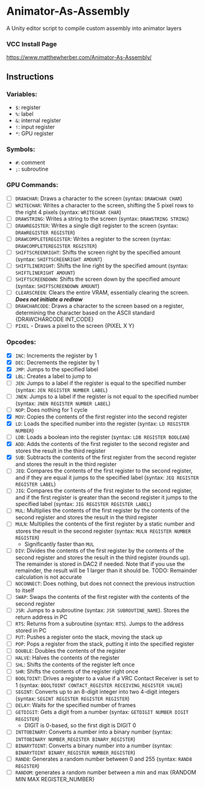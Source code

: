 # Animator-As-Assembly
A Unity editor script to compile custom assembly into animator layers

### VCC Install Page
https://www.matthewherber.com/Animator-As-Assembly/

## Instructions
### Variables:
- `$`: register
- `%`: label
- `&`: internal register
- `!`: input register
- `*`: GPU register

### Symbols:
- `#`: comment
- `;`: subroutine

### GPU Commands:
- [ ] `DRAWCHAR`: Draws a character to the screen (syntax: `DRAWCHAR CHAR`)
- [ ] `WRITECHAR`: Writes a character to the screen, shifting the 5 pixel rows to the right 4 pixels (syntax: `WRITECHAR CHAR`)
- [ ] `DRAWSTRING`: Writes a string to the screen (syntax: `DRAWSTRING STRING`)
- [ ] `DRAWREGISTER`: Writes a single digit register to the screen (syntax: `DRAWREGISTER REGISTER`)
- [ ] `DRAWCOMPLETEREGISTER`: Writes a register to the screen (syntax: `DRAWCOMPLETEREGISTER REGISTER`)
- [ ] `SHIFTSCREENRIGHT`: Shifts the screen right by the specified amount (syntax: `SHIFTSCREENRIGHT AMOUNT`)
- [ ] `SHIFTLINERIGHT`: Shifts the line right by the specified amount (syntax: `SHIFTLINERIGHT AMOUNT`)
- [ ] `SHIFTSCREENDOWN`: Shifts the screen down by the specified amount (syntax: `SHIFTSCREENDOWN AMOUNT`)
- [ ] `CLEARSCREEN`: Clears the entire VRAM, essentially clearing the screen. ***Does not initiate a redraw***
- [ ] `DRAWCHARCODE`: Draws a character to the screen based on a register, determining the character based on the ASCII standard {DRAWCHARCODE INT_CODE}
- [ ] `PIXEL` - Draws a pixel to the screen {PIXEL X Y}

### Opcodes:
- [x] `INC`: Increments the register by 1
- [x] `DEC`: Decrements the register by 1
- [x] `JMP`: Jumps to the specified label
- [x] `LBL`: Creates a label to jump to
- [ ] `JEN`: Jumps to a label if the register is equal to the specified number (syntax: `JEN REGISTER NUMBER LABEL`)
- [ ] `JNEN`: Jumps to a label if the register is not equal to the specified number (syntax: `JNEN REGISTER NUMBER LABEL`)
- [ ] `NOP`: Does nothing for 1 cycle
- [x] `MOV`: Copies the contents of the first register into the second register
- [x] `LD`: Loads the specified number into the register (syntax: `LD REGISTER NUMBER`)
- [ ] `LDB`: Loads a boolean into the register (syntax: `LDB REGISTER BOOLEAN`)
- [x] `ADD`: Adds the contents of the first register to the second register and stores the result in the third register
- [x] `SUB`: Subtracts the contents of the first register from the second register and stores the result in the third register
- [ ] `JEQ`: Compares the contents of the first register to the second register, and if they are equal it jumps to the specified label (syntax: `JEQ REGISTER REGISTER LABEL`)
- [ ] `JIG`: Compares the contents of the first register to the second register, and if the first register is greater than the second register it jumps to the specified label (syntax: `JIG REGISTER REGISTER LABEL`)
- [ ] `MUL`: Multiplies the contents of the first register by the contents of the second register and stores the result in the third register
- [ ] `MULN`: Multiplies the contents of the first register by a static number and stores the result in the second register (syntax: `MULN REGISTER NUMBER REGISTER`)
  - Significantly faster than `MUL`
- [ ] `DIV`: Divides the contents of the first register by the contents of the second register and stores the result in the third register (rounds up). The remainder is stored in DAC2 if needed. Note that if you use the remainder, the result will be 1 larger than it should be. TODO: Remainder calculation is not accurate
- [ ] `NOCONNECT`: Does nothing, but does not connect the previous instruction to itself
- [ ] `SWAP`: Swaps the contents of the first register with the contents of the second register
- [ ] `JSR`: Jumps to a subroutine (syntax: `JSR SUBROUTINE_NAME`). Stores the return address in PC
- [ ] `RTS`: Returns from a subroutine (syntax: `RTS`). Jumps to the address stored in PC
- [ ] `PUT`: Pushes a register onto the stack, moving the stack up
- [ ] `POP`: Pops a register from the stack, putting it into the specified register
- [ ] `DOUBLE`: Doubles the contents of the register
- [ ] `HALVE`: Halves the contents of the register
- [ ] `SHL`: Shifts the contents of the register left once
- [ ] `SHR`: Shifts the contents of the register right once
- [ ] `BOOLTOINT`: Drives a register to a value if a VRC Contact Receiver is set to 1 (syntax: `BOOLTOINT CONTACT_REGISTER RECEIVING_REGISTER VALUE`)
- [ ] `SEGINT`: Converts up to an 8-digit integer into two 4-digit integers (syntax: `SEGINT REGISTER REGISTER REGISTER`)
- [ ] `DELAY`: Waits for the specified number of frames
- [ ] `GETDIGIT`: Gets a digit from a number (syntax: `GETDIGIT NUMBER DIGIT REGISTER`)
  - DIGIT is 0-based, so the first digit is DIGIT 0
- [ ] `INTTOBINARY`: Converts a number into a binary number (syntax: `INTTOBINARY NUMBER_REGISTER BINARY_REGISTER`)
- [ ] `BINARYTOINT`: Converts a binary number into a number (syntax: `BINARYTOINT BINARY_REGISTER NUMBER_REGISTER`)
- [ ] `RAND8`: Generates a random number between 0 and 255 (syntax: `RAND8 REGISTER`)
- [ ] `RANDOM`: generates a random number between a min and max {RANDOM MIN MAX REGISTER_NUMBER}
